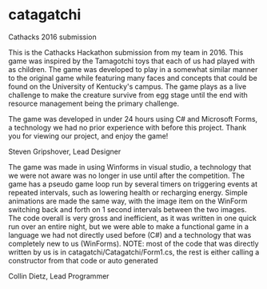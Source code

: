 # catagatchi
Cathacks 2016 submission


This is the Cathacks Hackathon submission from my team in 2016. This game was inspired by the Tamagotchi toys that each of us had played
with as children. The game was developed to play in a somewhat similar manner to the original game while featuring many faces and concepts
that could be found on the University of Kentucky's campus. The game plays as a live challenge to make the creature survive from egg stage
until the end with resource management being the primary challenge.

The game was developed in under 24 hours using C# and Microsoft Forms, a technology we had no prior experience with before this project.
Thank you for viewing our project, and enjoy the game!

Steven Gripshover,
Lead Designer


The game was made in using Winforms in visual studio, a technology that we were not aware was no longer in use until after the competition. The game has a pseudo game loop run by several timers on triggering events at repeated intervals, such as lowering health or recharging energy. Simple animations are made the same way, with the image item on the WinForm switching back and forth on 1 second intervals between the two images. The code overall is very gross and inefficient, as it was written in one quick run over an entire night, but we were able to make a functional game in a language we had not directly used before (C#) and a technology that was completely new to us (WinForms).
NOTE: most of the code that was directly written by us is in catagatchi/Catagatchi/Form1.cs, the rest is either calling a constructor from that code or auto generated

Collin Dietz,
Lead Programmer
